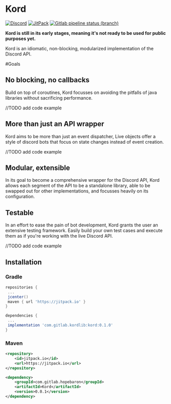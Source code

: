 # Kord
[![Discord](https://img.shields.io/discord/556525343595298817.svg?color=&label=Kord&logo=discord&style=for-the-badge)](https://discord.gg/9VTsymm)
[![JitPack](https://img.shields.io/jitpack/v/gitlab/hopebaron/Kord.svg?color=&style=for-the-badge)](https://jitpack.io/#com.gitlab.hopebaron/Kord)
[![Gitlab pipeline status (branch)](https://img.shields.io/gitlab/pipeline/HopeBaron/kord/master.svg?style=for-the-badge)]()

**Kord is still in its early stages, meaning it's not ready to be used for public purposes yet.**


Kord is an idiomatic, non-blocking, modularized implementation of the Discord API. 

#Goals

## No blocking, no callbacks

Build on top of coroutines, Kord focusses on avoiding the pitfalls of java libraries without sacrificing performance.

//TODO add code example

## More than just an API wrapper

Kord aims to be more than just an event dispatcher, Live objects offer a style of discord bots that focus on state changes instead of event creation.

//TODO add code example

## Modular, extensible

In its goal to become a comprehensive wrapper for the Discord API, Kord allows each segment of the API to be a standalone library, able to be swapped out for other implementations, and focusses heavily on its configuration.

## Testable

In an effort to ease the pain of bot development, Kord grants the user an extensive testing framework. Easily build your own test cases and execute them as if you're working with the live Discord API.

//TODO add code example



## Installation

### Gradle

```groovy
repositories {
 ...
 jcenter()
 maven { url 'https://jitpack.io' }
}
```

```groovy
dependencies {
 ...
 implementation 'com.gitlab.kordlib:kord:0.1.0'
}
```

### Maven

```xml
<repository>
    <id>jitpack.io</id>
    <url>https://jitpack.io</url>
</repository>
```

```xml
<dependency>
    <groupId>com.gitlab.hopebaron</groupId>
    <artifactId>Kord</artifactId>
    <version>0.0.1</version>
</dependency>
```

